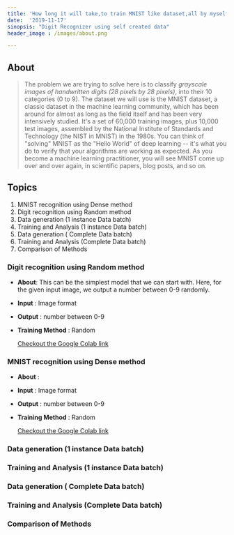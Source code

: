 ```yaml
---
title: 'How long it will take,to train MNIST like dataset,all by myself ?'
date:  '2019-11-17'
sinopsis: "Digit Recognizer using self created data"
header_image : /images/about.png

---
```


<!-- ![header_image](https://images.unsplash.com/photo-1511640349845-10803165ce8f?ixlib=rb-1.2.1&ixid=eyJhcHBfaWQiOjEyMDd9&auto=format&fit=crop&w=800&q=80) -->

## **About**

>The problem we are trying to solve here is to classify *grayscale images of handwritten digits (28 pixels by 28 pixels)*, into their 10 categories (0 to 9). The dataset we will use is the MNIST dataset, a classic dataset in the machine learning community, which has been around for almost as long as the field itself and has been very intensively studied. It's a set of 60,000 training images, plus 10,000 test images, assembled by the National Institute of Standards and Technology (the NIST in MNIST) in the 1980s. You can think of "solving" MNIST as the "Hello World" of deep learning -- it's what you do to verify that your algorithms are working as expected. As you become a machine learning practitioner, you will see MNIST come up over and over again, in scientific papers, blog posts, and so on.

## **Topics**

1. MNIST recognition using Dense method
2. Digit recognition using Random method
3. Data generation (1 instance Data batch)
4. Training and Analysis (1 instance Data batch)
5. Data generation ( Complete Data batch)
6. Training and Analysis (Complete Data batch)
7. Comparison of Methods


### Digit recognition using Random method

+ **About**: This can be the simplest model that we can start with. Here, for the given input image, we output a number between 0-9 randomly.

+ **Input** : Image format

+ **Output** : number between 0-9

+ **Training Method** : Random

  [Checkout the Google Colab link](https://colab.research.google.com/drive/1EWqEBnhAXv1J0xZodvCGwTC3OP79KBV_) 

### MNIST recognition using Dense method

+ **About** : 




+ **Input** : Image format

+ **Output** : number between 0-9

+ **Training Method** : Random

  [Checkout the Google Colab link](https://colab.research.google.com/drive/1x9VJs45z2e1jMc9RHwGiJfvrbXLeunzu) 

### Data generation (1 instance Data batch)

### Training and Analysis (1 instance Data batch)

### Data generation ( Complete Data batch)

### Training and Analysis (Complete Data batch)

### Comparison of Methods